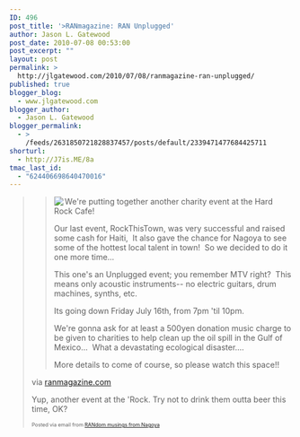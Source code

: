 ```yaml
---
ID: 496
post_title: '>RANmagazine: RAN Unplugged'
author: Jason L. Gatewood
post_date: 2010-07-08 00:53:00
post_excerpt: ""
layout: post
permalink: >
  http://jlgatewood.com/2010/07/08/ranmagazine-ran-unplugged/
published: true
blogger_blog:
  - www.jlgatewood.com
blogger_author:
  - Jason L. Gatewood
blogger_permalink:
  - >
    /feeds/2631850721828837457/posts/default/2339471477684425711
shorturl:
  - http://J7is.ME/8a
tmac_last_id:
  - "624406698640470016"
---
```

><div><div> <blockquote>          <p><img src="http://www.jlgatewood.com/wp-content/uploads/2012/01/3ofAul.jpg" border="0" align="left" />We're putting together another charity event at the Hard Rock Cafe!</p><p></p><div>Our last event, RockThisTown, was very successful and raised some cash for Haiti,  It also gave the chance for Nagoya to see some of the hottest local talent in town!  So we decided to do it one more time...</div><p></p><div>This one's an Unplugged event; you remember MTV right?  This means only acoustic instruments-- no electric guitars, drum machines, synths, etc.  </div><p></p><div>Its going down Friday July 16th, from 7pm 'til 10pm.  </div><p></p><div>We're gonna ask for at least a 500yen donation music charge to be given to charities to help clean up the oil spill in the Gulf of Mexico...  What a devastating ecological disaster.... </div><p></p><div>More details to come of course, so please watch this space!!</div>  <p>    </p></blockquote><div>via <a href="http://www.ranmagazine.com/2010/06/ran-unplugged.html">ranmagazine.com</a></div> <p>Yup, another event at the 'Rock.  Try not to drink them outta beer this time, OK?</p></div><p style="font-size: 9px;">  Posted via email from <a href="http://blog.ranmagazine.com/ranmagazine-ran-unplugged">RANdom musings from Nagoya</a>  </p></div>